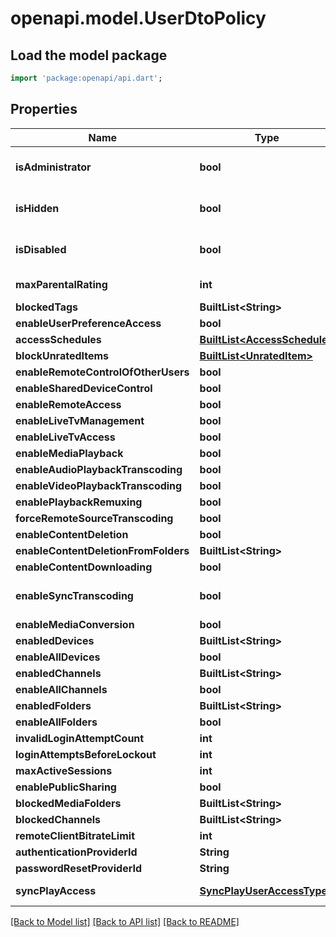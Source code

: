 # openapi.model.UserDtoPolicy

## Load the model package
```dart
import 'package:openapi/api.dart';
```

## Properties
Name | Type | Description | Notes
------------ | ------------- | ------------- | -------------
**isAdministrator** | **bool** | Gets or sets a value indicating whether this instance is administrator. | [optional] 
**isHidden** | **bool** | Gets or sets a value indicating whether this instance is hidden. | [optional] 
**isDisabled** | **bool** | Gets or sets a value indicating whether this instance is disabled. | [optional] 
**maxParentalRating** | **int** | Gets or sets the max parental rating. | [optional] 
**blockedTags** | **BuiltList&lt;String&gt;** |  | [optional] 
**enableUserPreferenceAccess** | **bool** |  | [optional] 
**accessSchedules** | [**BuiltList&lt;AccessSchedule&gt;**](AccessSchedule.md) |  | [optional] 
**blockUnratedItems** | [**BuiltList&lt;UnratedItem&gt;**](UnratedItem.md) |  | [optional] 
**enableRemoteControlOfOtherUsers** | **bool** |  | [optional] 
**enableSharedDeviceControl** | **bool** |  | [optional] 
**enableRemoteAccess** | **bool** |  | [optional] 
**enableLiveTvManagement** | **bool** |  | [optional] 
**enableLiveTvAccess** | **bool** |  | [optional] 
**enableMediaPlayback** | **bool** |  | [optional] 
**enableAudioPlaybackTranscoding** | **bool** |  | [optional] 
**enableVideoPlaybackTranscoding** | **bool** |  | [optional] 
**enablePlaybackRemuxing** | **bool** |  | [optional] 
**forceRemoteSourceTranscoding** | **bool** |  | [optional] 
**enableContentDeletion** | **bool** |  | [optional] 
**enableContentDeletionFromFolders** | **BuiltList&lt;String&gt;** |  | [optional] 
**enableContentDownloading** | **bool** |  | [optional] 
**enableSyncTranscoding** | **bool** | Gets or sets a value indicating whether [enable synchronize]. | [optional] 
**enableMediaConversion** | **bool** |  | [optional] 
**enabledDevices** | **BuiltList&lt;String&gt;** |  | [optional] 
**enableAllDevices** | **bool** |  | [optional] 
**enabledChannels** | **BuiltList&lt;String&gt;** |  | [optional] 
**enableAllChannels** | **bool** |  | [optional] 
**enabledFolders** | **BuiltList&lt;String&gt;** |  | [optional] 
**enableAllFolders** | **bool** |  | [optional] 
**invalidLoginAttemptCount** | **int** |  | [optional] 
**loginAttemptsBeforeLockout** | **int** |  | [optional] 
**maxActiveSessions** | **int** |  | [optional] 
**enablePublicSharing** | **bool** |  | [optional] 
**blockedMediaFolders** | **BuiltList&lt;String&gt;** |  | [optional] 
**blockedChannels** | **BuiltList&lt;String&gt;** |  | [optional] 
**remoteClientBitrateLimit** | **int** |  | [optional] 
**authenticationProviderId** | **String** |  | [optional] 
**passwordResetProviderId** | **String** |  | [optional] 
**syncPlayAccess** | [**SyncPlayUserAccessType**](SyncPlayUserAccessType.md) | Enum SyncPlayUserAccessType. | [optional] 

[[Back to Model list]](../README.md#documentation-for-models) [[Back to API list]](../README.md#documentation-for-api-endpoints) [[Back to README]](../README.md)


